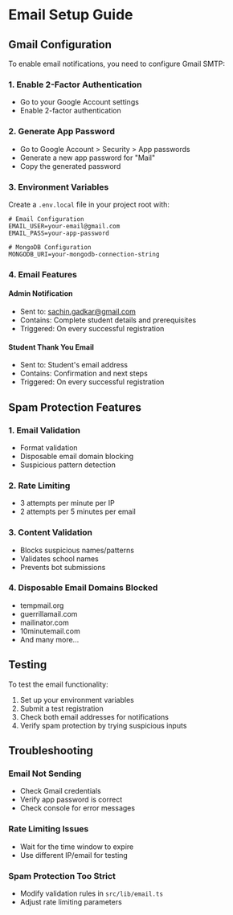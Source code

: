 # Email Setup Guide

## Gmail Configuration

To enable email notifications, you need to configure Gmail SMTP:

### 1. Enable 2-Factor Authentication
- Go to your Google Account settings
- Enable 2-factor authentication

### 2. Generate App Password
- Go to Google Account > Security > App passwords
- Generate a new app password for "Mail"
- Copy the generated password

### 3. Environment Variables
Create a `.env.local` file in your project root with:

```env
# Email Configuration
EMAIL_USER=your-email@gmail.com
EMAIL_PASS=your-app-password

# MongoDB Configuration
MONGODB_URI=your-mongodb-connection-string
```

### 4. Email Features

#### Admin Notification
- Sent to: sachin.gadkar@gmail.com
- Contains: Complete student details and prerequisites
- Triggered: On every successful registration

#### Student Thank You Email
- Sent to: Student's email address
- Contains: Confirmation and next steps
- Triggered: On every successful registration

## Spam Protection Features

### 1. Email Validation
- Format validation
- Disposable email domain blocking
- Suspicious pattern detection

### 2. Rate Limiting
- 3 attempts per minute per IP
- 2 attempts per 5 minutes per email

### 3. Content Validation
- Blocks suspicious names/patterns
- Validates school names
- Prevents bot submissions

### 4. Disposable Email Domains Blocked
- tempmail.org
- guerrillamail.com
- mailinator.com
- 10minutemail.com
- And many more...

## Testing

To test the email functionality:

1. Set up your environment variables
2. Submit a test registration
3. Check both email addresses for notifications
4. Verify spam protection by trying suspicious inputs

## Troubleshooting

### Email Not Sending
- Check Gmail credentials
- Verify app password is correct
- Check console for error messages

### Rate Limiting Issues
- Wait for the time window to expire
- Use different IP/email for testing

### Spam Protection Too Strict
- Modify validation rules in `src/lib/email.ts`
- Adjust rate limiting parameters
